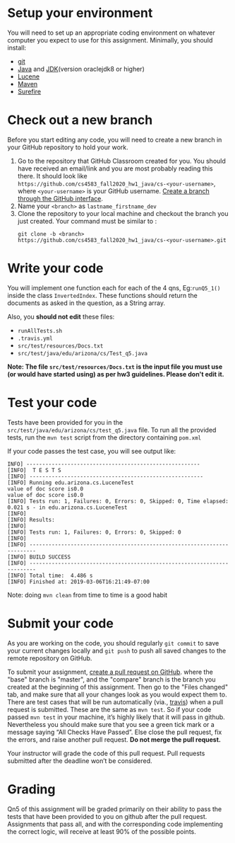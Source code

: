 # Setup your environment

You will need to set up an appropriate coding environment on whatever computer
you expect to use for this assignment.
Minimally, you should install:

* [git](https://git-scm.com/downloads)
* [Java](https://www.java.com/en/) and [JDK](https://www.oracle.com/java/technologies/javase/javase-jdk8-downloads.html)(version oraclejdk8 or higher)
* [Lucene](http://lucene.apache.org/)
* [Maven](https://maven.apache.org/)
* [Surefire](https://maven.apache.org/surefire/maven-surefire-plugin/)

# Check out a new branch

Before you start editing any code, you will need to create a new branch in your
GitHub repository to hold your work.

1. Go to the repository that GitHub Classroom created for you. You should have received an email/link and you are most probably reading this there. It should look like
`https://github.com/cs4583_fall2020_hw1_java/cs-<your-username>`, where
`<your-username>` is your GitHub username. 
[Create a branch through the GitHub interface](https://help.github.com/articles/creating-and-deleting-branches-within-your-repository/).
2. Name your `<branch>` as `lastname_firstname_dev`
2. Clone the repository to your local machine and checkout the branch you
just created. Your command must be similar to :
   ```
   git clone -b <branch> https://github.com/cs4583_fall2020_hw1_java/cs-<your-username>.git
   ```

# Write your code

You will implement one function each for each of the 4 qns, Eg:`runQ5_1()` inside 
the class `InvertedIndex`. These functions should return the documents as asked in the question, as a String array. 

Also, you **should not edit** these files:
- `runAllTests.sh`
- `.travis.yml`
- `src/test/resources/Docs.txt`
- `src/test/java/edu/arizona/cs/Test_q5.java`

**Note: The file `src/test/resources/Docs.txt` is the input file you must use (or would have started using) as per hw3 guidelines. Please don't edit it.**


# Test your code

Tests have been provided for you in the `src/test/java/edu/arizona/cs/test_q5.java` file.
To run all the provided tests, run the ``mvn test`` script from the directory containing `pom.xml`

If your code passes the test case, you will see output like:
```
INFO] -------------------------------------------------------
[INFO]  T E S T S
[INFO] -------------------------------------------------------
[INFO] Running edu.arizona.cs.LuceneTest
value of doc score is0.0
value of doc score is0.0
[INFO] Tests run: 1, Failures: 0, Errors: 0, Skipped: 0, Time elapsed: 0.021 s - in edu.arizona.cs.LuceneTest
[INFO]
[INFO] Results:
[INFO]
[INFO] Tests run: 1, Failures: 0, Errors: 0, Skipped: 0
[INFO]
[INFO] ------------------------------------------------------------------------
[INFO] BUILD SUCCESS
[INFO] ------------------------------------------------------------------------
[INFO] Total time:  4.486 s
[INFO] Finished at: 2019-03-06T16:21:49-07:00

```

Note: doing `mvn clean` from time to time is a good habit

# Submit your code

As you are working on the code, you should regularly `git commit` to save your
current changes locally and `git push` to push all saved changes to the remote
repository on GitHub.

To submit your assignment,
[create a pull request on GitHub](https://help.github.com/articles/creating-a-pull-request/#creating-the-pull-request).
where the "base" branch is "master", and the "compare" branch is the branch you
created at the beginning of this assignment.
Then go to the "Files changed" tab, and make sure that all your changes look as you would expect them
to.
There are test cases that will be run automatically (via., [travis](https://travis-ci.com/))
when a pull request is submitted. 
These are the same as `mvn test`. 
So if your code passed `mvn test` in your machine, 
it’s highly likely that it will pass in github. Nevertheless 
you should make sure that you see a green tick mark or a message 
saying “All Checks Have Passed”. Else close the pull request, fix the errors, and raise another pull request.
**Do not merge the pull request.**

Your instructor will grade the code of this pull request. 
Pull requests submitted after the deadline won’t be considered.

# Grading

Qn5 of this assignment will be graded primarily on their ability to pass the tests that
have been provided to you on github after the pull request.
Assignments that pass all, and with the corresponding code implementing the correct logic, will receive at least 90% of the
possible points.

